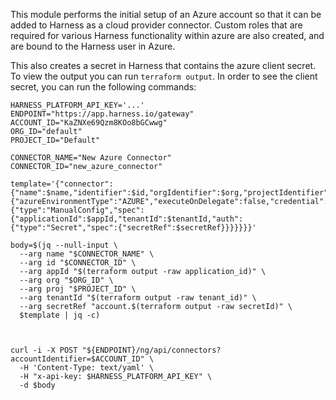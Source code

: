 This module performs the initial setup of an Azure account so that it can be added to Harness as a cloud provider connector.
Custom roles that are required for various Harness functionality within azure are also created, and are bound to the Harness
user in Azure.

This also creates a secret in Harness that contains the azure client secret.  To view the output you can run `terraform output`.
In order to see the client secret, you can run the following commands:


```
HARNESS_PLATFORM_API_KEY='...'
ENDPOINT="https://app.harness.io/gateway"
ACCOUNT_ID="KaZNXe69Qzm8KOo8bGCwwg"
ORG_ID="default"
PROJECT_ID="Default"

CONNECTOR_NAME="New Azure Connector"
CONNECTOR_ID="new_azure_connector"

template='{"connector":{"name":$name,"identifier":$id,"orgIdentifier":$org,"projectIdentifier":$proj,"type":"Azure","spec":{"azureEnvironmentType":"AZURE","executeOnDelegate":false,"credential":{"type":"ManualConfig","spec":{"applicationId":$appId,"tenantId":$tenantId,"auth":{"type":"Secret","spec":{"secretRef":$secretRef}}}}}}}'

body=$(jq --null-input \
  --arg name "$CONNECTOR_NAME" \
  --arg id "$CONNECTOR_ID" \
  --arg appId "$(terraform output -raw application_id)" \
  --arg org "$ORG_ID" \
  --arg proj "$PROJECT_ID" \
  --arg tenantId "$(terraform output -raw tenant_id)" \
  --arg secretRef "account.$(terraform output -raw secretId)" \
  $template | jq -c)



curl -i -X POST "${ENDPOINT}/ng/api/connectors?accountIdentifier=$ACCOUNT_ID" \
  -H 'Content-Type: text/yaml' \
  -H "x-api-key: $HARNESS_PLATFORM_API_KEY" \
  -d $body

```